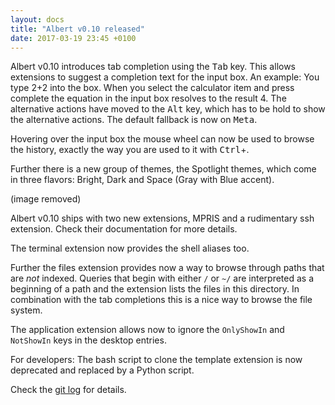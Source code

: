 ```yaml
---
layout: docs
title: "Albert v0.10 released"
date: 2017-03-19 23:45 +0100
---
```


Albert v0.10 introduces tab completion using the <kbd>Tab</kbd> key. This allows extensions to suggest a completion text for the input box. An example: You type 2+2 into the box. When you select the calculator item and press complete the equation in the input box resolves to the result 4. The alternative actions have moved to the <kbd>Alt</kbd> key, which has to be hold to show the alternative actions. The default fallback is now on <kbd>Meta</kbd>.

Hovering over the input box the mouse wheel can now be used to browse the history, exactly the way you are used to it with <kbd>Ctrl</kbd>+.

Further there is a new group of themes, the Spotlight themes, which come in three flavors: Bright, Dark and Space (Gray with Blue accent).

(image removed)

Albert v0.10 ships with two new extensions, MPRIS and a rudimentary ssh extension. Check their documentation for more details.

The terminal extension now provides the shell aliases too.

Further the files extension provides now a way to browse through paths that are _not_ indexed. Queries that begin with either `/` or `~/` are interpreted as a beginning of a path and the extension lists the files in this directory. In combination with the tab completions this is a nice way to browse the file system.

The application extension allows now to ignore the `OnlyShowIn` and `NotShowIn` keys in the desktop entries.

For developers: The bash script to clone the template extension is now deprecated and replaced by a Python script.

Check the [git log](https://github.com/albertlauncher/albert/commits/v0.10.0) for details.
